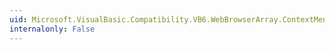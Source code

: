 ```yaml
---
uid: Microsoft.VisualBasic.Compatibility.VB6.WebBrowserArray.ContextMenuStripChanged
internalonly: False
---
```


